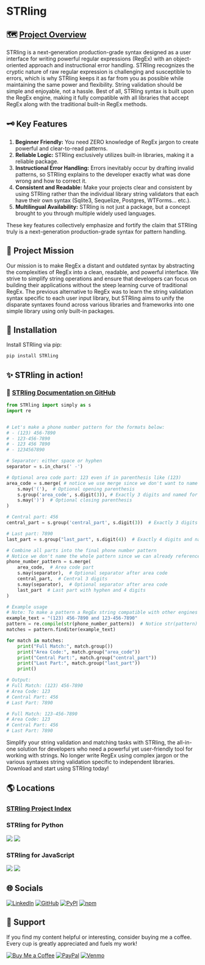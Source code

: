 # STRling

## 🗺️ [Project Overview](https://github.com/TheCyberLocal/STRling)

STRling is a next-generation production-grade syntax designed as a user interface for writing powerful regular expressions (RegEx) with an object-oriented approach and instructional error handling. STRling recognizes the cryptic nature of raw regular expression is challenging and susceptible to errors, which is why STRling keeps it as far from you as possible while maintaining the same power and flexibility. String validation should be simple and enjoyable, not a hassle. Best of all, STRling syntax is built upon the RegEx engine, making it fully compatible with all libraries that accept RegEx along with the traditional built-in RegEx methods.

## 🗝️ Key Features

1. **Beginner Friendly:** You need ZERO knowledge of RegEx jargon to create powerful and clear-to-read patterns.
2. **Reliable Logic:** STRling exclusively utilizes built-in libraries, making it a reliable package.
3. **Instructional Error Handling:** Errors inevitably occur by drafting invalid patterns, so STRling explains to the developer exactly what was done wrong and how to correct it.
4. **Consistent and Readable:** Make your projects clear and consistent by using STRling rather than the individual library string validators that each have their own syntax (Sqlite3, Sequelize, Postgres, WTForms... etc.).
5. **Multilingual Availability:** STRling is not just a package, but a concept brought to you through multiple widely used languages.

These key features collectively emphasize and fortify the claim that STRling truly is a next-generation production-grade syntax for pattern handling.

## 🎯 Project Mission

Our mission is to make RegEx a distant and outdated syntax by abstracting the complexities of RegEx into a clean, readable, and powerful interface. We strive to simplify string operations and ensure that developers can focus on building their applications without the steep learning curve of traditional RegEx. The previous alternative to RegEx was to learn the string validation syntax specific to each user input library, but STRling aims to unify the disparate syntaxes found across various libraries and frameworks into one simple library using only built-in packages.

## 💾 Installation

Install STRling via pip:

```sh
pip install STRling
```

## ✨ STRling in action!

### 📑 [STRling Documentation on GitHub](https://github.com/TheCyberLocal/STRling.py/blob/main/docs/strling_docs.md)

```python
from STRling import simply as s
import re


# Let's make a phone number pattern for the formats below:
# - (123) 456-7890
# - 123-456-7890
# - 123 456 7890
# - 1234567890

# Separator: either space or hyphen
separator = s.in_chars(' -')

# Optional area code part: 123 even if in parenthesis like (123)
area_code = s.merge( # notice we use merge since we don't want to name the group with parenthesis
    s.may('('),  # Optional opening parenthesis
    s.group('area_code', s.digit(3)), # Exactly 3 digits and named for later reference
    s.may(')')  # Optional closing parenthesis
)

# Central part: 456
central_part = s.group('central_part', s.digit(3))  # Exactly 3 digits and named for later reference

# Last part: 7890
last_part = s.group("last_part", s.digit(4))  # Exactly 4 digits and named for later reference

# Combine all parts into the final phone number pattern
# Notice we don't name the whole pattern since we can already reference it
phone_number_pattern = s.merge(
    area_code,  # Area code part
    s.may(separator),  # Optional separator after area code
    central_part,  # Central 3 digits
    s.may(separator),  # Optional separator after area code
    last_part  # Last part with hyphen and 4 digits
)

# Example usage
# Note: To make a pattern a RegEx string compatible with other engines use `str(pattern)`.
example_text = "(123) 456-7890 and 123-456-7890"
pattern = re.compile(str(phone_number_pattern))  # Notice str(pattern)
matches = pattern.finditer(example_text)

for match in matches:
    print("Full Match:", match.group())
    print("Area Code:", match.group("area_code"))
    print("Central Part:", match.group("central_part"))
    print("Last Part:", match.group("last_part"))
    print()

# Output:
# Full Match: (123) 456-7890
# Area Code: 123
# Central Part: 456
# Last Part: 7890

# Full Match: 123-456-7890
# Area Code: 123
# Central Part: 456
# Last Part: 7890
```

Simplify your string validation and matching tasks with STRling, the all-in-one solution for developers who need a powerful yet user-friendly tool for working with strings. No longer write RegEx using complex jargon or the various syntaxes string validation specific to independent libraries. Download and start using STRling today!

## 🌎 Locations

### [STRling Project Index](https://github.com/TheCyberLocal/STRling)

### STRling for Python

[![](https://img.shields.io/pypi/v/STRling?color=blue&logo=pypi)](https://pypi.org/project/STRling/)
[![](https://img.shields.io/badge/STRling.py-black?logo=github&logoColor=white)](https://github.com/TheCyberLocal/STRling.py)

### STRling for JavaScript

[![](https://img.shields.io/npm/v/@thecyberlocal/strling?color=blue&logo=npm)](https://www.npmjs.com/package/@thecyberlocal/strling)
[![](https://img.shields.io/badge/STRling.js-black?logo=github&logoColor=white)](https://github.com/TheCyberLocal/STRling.js)

## 🌐 Socials

[![LinkedIn](https://img.shields.io/badge/LinkedIn-%230077B5.svg?logo=linkedin&logoColor=white)](https://linkedin.com/in/tzm01)
[![GitHub](https://img.shields.io/badge/GitHub-black?logo=github&logoColor=white)](https://github.com/TheCyberLocal)
[![PyPI](https://img.shields.io/badge/PyPI-3776AB?logo=pypi&logoColor=white)](https://pypi.org/user/TheCyberLocal/)
[![npm](https://img.shields.io/badge/npm-%23FFFFFF.svg?logo=npm&logoColor=D00000)](https://www.npmjs.com/~thecyberlocal)

## 💖 Support

If you find my content helpful or interesting, consider buying me a coffee. Every cup is greatly appreciated and fuels my work!

[![Buy Me a Coffee](https://img.shields.io/badge/-buy_me_a%C2%A0coffee-gray?logo=buy-me-a-coffee)](https://buymeacoffee.com/thecyberlocal)
[![PayPal](https://img.shields.io/badge/PayPal-00457C?logo=paypal&logoColor=white)](https://www.paypal.com/paypalme/TheCyberLocal)
[![Venmo](https://img.shields.io/badge/Venmo-008CFF?logo=venmo&logoColor=white)](https://www.venmo.com/TheCyberLocal)
